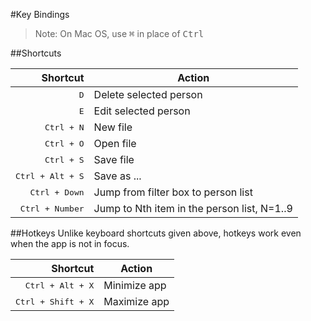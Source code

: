 #Key Bindings
> Note: On Mac OS, use <kbd>&#8984;</kbd> in place of <kbd>Ctrl</kbd>

##Shortcuts

| Shortcut                              | Action |
| ------------------------------------: |------|
| <kbd>D</kbd>               | Delete selected person |
| <kbd>E</kbd>               | Edit selected person |
| <kbd>Ctrl + N</kbd>        | New file |
| <kbd>Ctrl + O</kbd>        | Open file |
| <kbd>Ctrl + S</kbd>        | Save file |
| <kbd>Ctrl + Alt + S</kbd>  | Save as ... |
| <kbd>Ctrl + Down</kbd>     | Jump from filter box to person list |
| <kbd>Ctrl + Number</kbd>   | Jump to Nth item in the person list, N=1..9 |

##Hotkeys
Unlike keyboard shortcuts given above, hotkeys work even when the app is not in focus.

| Shortcut                              | Action |
| ------------------------------------: |------|
| <kbd>Ctrl + Alt + X</kbd>         | Minimize app |
| <kbd>Ctrl + Shift + X</kbd>       | Maximize app |
